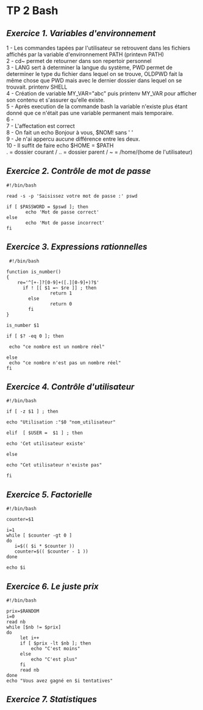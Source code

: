 # TP 2 Bash
## _Exercice 1. Variables d'environnement_
1 - Les commandes tapées par l'utilisateur se retrouvent dans les fichiers affichés par la variable d'environnement PATH (printevn PATH)  
2 - cd~ permet de retourner dans son repertoir personnel   
3 - LANG sert à determiner la langue du système, PWD permet de determiner le type du fichier dans lequel on se trouve, OLDPWD fait la même chose que PWD mais avec le dernier dossier dans lequel on se trouvait. printenv SHELL  
4 - Création de variable MY_VAR="abc" puis printenv MY_VAR pour afficher son contenu et s'assurer qu'elle existe.  
5 - Après execution de la commande bash la variable n'existe plus étant donné que ce n'était pas une variable permanent mais temporaire.  
6 -     
7 - L'affectation est correct   
8 - On fait un echo Bonjour à vous, $NOM! sans ' '  
9 - Je n'ai appercu aucune différence entre les deux.  
10 - Il suffit de faire echo $HOME = $PATH  
. = dossier courant / .. = dossier parent / ~ = /home/(home de l'utilisateur)
 ## _Exercice 2. Contrôle de mot de passe_
 ```
 #!/bin/bash

read -s -p 'Saisissez votre mot de passe :' pswd

if [ $PASSWORD = $pswd ]; then
        echo 'Mot de passe correct'
else
        echo 'Mot de passe incorrect'
fi
```
 ## _Exercice 3. Expressions rationnelles_
``` 
 #!/bin/bash

function is_number()
{
    re='^[+-]?[0-9]+([.][0-9]+)?$'
      if ! [[ $1 =~ $re ]] ; then
                return 1
        else
                return 0
        fi
}

is_number $1

if [ $? -eq 0 ]; then

 echo "ce nombre est un nombre réel"

else
 echo "ce nombre n'est pas un nombre réel"
fi
```
 ## _Exercice 4. Contrôle d'utilisateur_
 
```
#!/bin/bash

if [ -z $1 ] ; then

echo "Utilisation :"$0 "nom_utilisateur"

elif  [ $USER =  $1 ] ; then

echo 'Cet utilisateur existe'

else

echo "Cet utilisateur n'existe pas"

fi
```

## _Exercice 5. Factorielle_
```
#!/bin/bash

counter=$1

i=1
while [ $counter -gt 0 ]
do
   i=$(( $i * $counter ))
   counter=$(( $counter - 1 ))
done

echo $i
```

## _Exercice 6. Le juste prix_

```
#!/bin/bash

prix=$RANDOM
i=0
read nb
while [$nb != $prix]
do
     let i++
     if [ $prix -lt $nb ]; then
         echo "C'est moins"
     else
         echo "C'est plus"
     fi
     read nb
done
echo "Vous avez gagné en $i tentatives"
```

## _Exercice 7. Statistiques_

```
```




